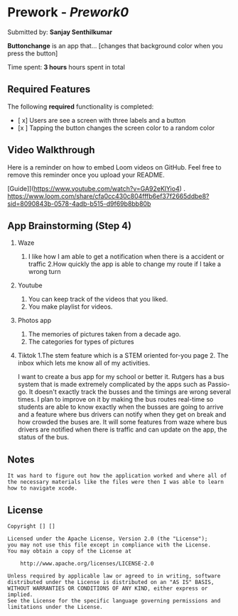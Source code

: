 # Prework - *Prework0*

Submitted by: **Sanjay Senthilkumar**

**Buttonchange** is an app that... [changes that background color when you press the button] 

Time spent: **3 hours** hours spent in total

## Required Features

The following **required** functionality is completed:

- [ x] Users are see a screen with three labels and a button
- [x ] Tapping the button changes the screen color to a random color
 
## Video Walkthrough

Here is a reminder on how to embed Loom videos on GitHub. Feel free to remove this reminder once you upload your README. 

[Guide]](https://www.youtube.com/watch?v=GA92eKlYio4) .
https://www.loom.com/share/cfa0cc430c804fffb6ef37f2665ddbe8?sid=8090843b-0578-4adb-b515-d9f69b8bb80b


## App Brainstorming (Step 4)
 1. Waze
    1. I like how I am able to get a notification when there is a accident or traffic
    2.How quickly the app is able to change my route if I take a wrong turn
 2. Youtube
    1. You can keep track of the videos that you liked.
    2. You make playlist for videos.
 3. Photos app
    1. The memories of pictures taken from a decade ago.
    2. The categories for types of pictures 
4. Tiktok
    1.The stem feature which is a STEM oriented for-you page
    2. The inbox which lets me know all of my activities.
    
    I want to create a bus app for my school or better it. Rutgers has a bus system that is made extremely complicated by the apps such as Passio-go. It doesn't exactly track the busses and the timings are wrong several times. I plan to improve on it by making the bus routes real-time so students are able to know exactly when the busses are going to arrive and a feature where bus drivers can notify when they get on break and how crowded the buses are. It will some features from waze where bus drivers are notified when there is traffic and can update on the app, the status of the bus.
    
## Notes
    It was hard to figure out how the application worked and where all of the necessary materials like the files were then I was able to learn how to navigate xcode.


## License

    Copyright [] []

    Licensed under the Apache License, Version 2.0 (the "License");
    you may not use this file except in compliance with the License.
    You may obtain a copy of the License at

        http://www.apache.org/licenses/LICENSE-2.0

    Unless required by applicable law or agreed to in writing, software
    distributed under the License is distributed on an "AS IS" BASIS,
    WITHOUT WARRANTIES OR CONDITIONS OF ANY KIND, either express or implied.
    See the License for the specific language governing permissions and
    limitations under the License.
